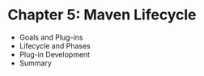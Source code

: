 # Chapter 5: Maven Lifecycle

* Goals and Plug-ins
* Lifecycle and Phases
* Plug-in Development
* Summary

